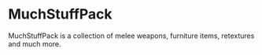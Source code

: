 # MuchStuffPack
MuchStuffPack is a collection of melee weapons, furniture items, retextures and much more.
